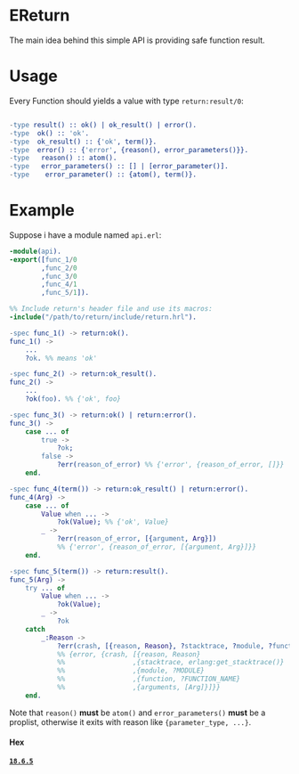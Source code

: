 # EReturn
The main idea behind this simple API is providing safe function result.

# Usage
Every Function should yields a value with type `return:result/0`:  
```erlang

-type result() :: ok() | ok_result() | error().
-type  ok() :: 'ok'.
-type  ok_result() :: {'ok', term()}.
-type  error() :: {'error', {reason(), error_parameters()}}.
-type   reason() :: atom().
-type   error_parameters() :: [] | [error_parameter()].
-type    error_parameter() :: {atom(), term()}.

```

# Example
Suppose i have a module named `api.erl`:  
```erlang
-module(api).
-export([func_1/0
        ,func_2/0
        ,func_3/0
        ,func_4/1
        ,func_5/1]).

%% Include return's header file and use its macros:
-include("/path/to/return/include/return.hrl").

-spec func_1() -> return:ok().
func_1() ->
	...
	?ok. %% means 'ok'

-spec func_2() -> return:ok_result().
func_2() ->
	...
	?ok(foo). %% {'ok', foo}

-spec func_3() -> return:ok() | return:error().
func_3() ->
	case ... of
		true ->
			?ok;
		false ->
			?err(reason_of_error) %% {'error', {reason_of_error, []}}
	end.

-spec func_4(term()) -> return:ok_result() | return:error().
func_4(Arg) ->
	case ... of
		Value when ... ->
			?ok(Value); %% {'ok', Value}
		_ ->
			?err(reason_of_error, [{argument, Arg}]) 
			%% {'error', {reason_of_error, [{argument, Arg}]}}
	end.

-spec func_5(term()) -> return:result().
func_5(Arg) ->
	try ... of
		Value when ... ->
			?ok(Value);
		_ ->
			?ok
	catch
		_:Reason ->
			?err(crash, [{reason, Reason}, ?stacktrace, ?module, ?function, {arguments, [Arg]}]) 
			%% {error, {crash, [{reason, Reason}
			%%                 ,{stacktrace, erlang:get_stacktrace()}
			%%                 ,{module, ?MODULE}
			%%                 ,{function, ?FUNCTION_NAME}
			%%                 ,{arguments, [Arg]}]}}
	end.
```

Note that `reason()` **must** be `atom()` and `error_parameters()` **must** be a proplist, otherwise it exits with reason like `{parameter_type, ...}`.

#### Hex
[**`18.6.5`**](https://hex.pm/packages/ereturn)
